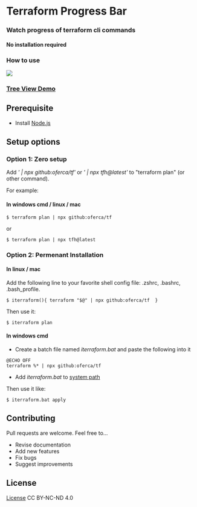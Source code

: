 # Terraform Progress Bar
### Watch progress of terraform cli commands
#### No installation required

### How to use 


![](https://github.com/oferca/tf/blob/main/npx-tfh.gif)


### [Tree View Demo](https://www.youtube.com/watch?v=orrhT1PQYsw)

## Prerequisite
* Install [Node.js](https://nodejs.org/)


## Setup options
### Option 1: Zero setup
Add *' | npx github:oferca/tf'* or *' | npx tfh@latest'* to "terraform plan" (or other command).

For example:

####  In windows cmd / linux / mac 
```
$ terraform plan | npx github:oferca/tf 
```
or
```
$ terraform plan | npx tfh@latest
```


### Option 2: Permenant Installation
#### In linux / mac 
Add the following line to your favorite shell config file: .zshrc, .bashrc, .bash_profile.
```
$ iterraform(){ terraform "$@" | npx github:oferca/tf  }
```
Then use it:
```
$ iterraform plan
```

#### In windows cmd 
* Create a batch file named *iterraform.bat* and paste the following into it
```
@ECHO OFF 
terraform %* | npx github:oferca/tf
```
* Add *iterraform.bat* to [system path](https://www.mathworks.com/matlabcentral/answers/94933-how-do-i-edit-my-system-path-in-windows)

Then use it like:
```
$ iterraform.bat apply
```

## Contributing

Pull requests are welcome. Feel free to...

- Revise documentation
- Add new features
- Fix bugs
- Suggest improvements

## License
[License](https://htmlpreview.github.io/?https://github.com/oferca/tf/blob/main/LICENSE) CC BY-NC-ND 4.0 <img src="https://encrypted-tbn0.gstatic.com/images?q=tbn:ANd9GcQz6HUcjVjf9BcSd19ld6N-catKylrVJSOU6A&usqp=CAU" height="12" width="55" />
